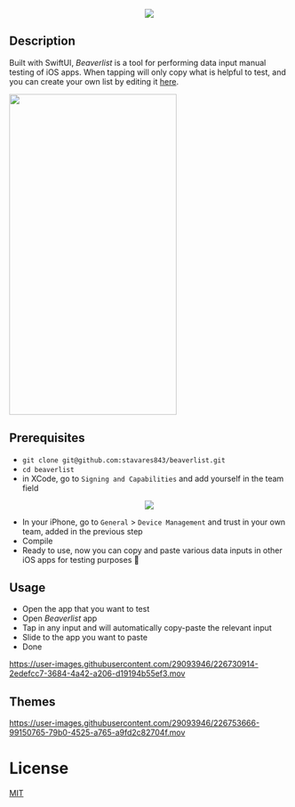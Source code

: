 <p align="center">
  <img src="https://user-images.githubusercontent.com/29093946/226750819-82d48dc1-7e4f-4477-9d75-0636ac16059b.gif"/>
</p>


## Description


Built with SwiftUI, *Beaverlist* is a tool for performing data input manual testing of iOS apps. When tapping will only copy what is helpful to test, and you can create your own list by editing it [here](https://github.com/stavares843/beaverlist/blob/main/beaverlist/user_inputs.txt).

<img src="https://user-images.githubusercontent.com/29093946/226688656-1f9b5fa4-7101-4eff-ae7c-e55db8a7f003.png" width="301" height="576">



## Prerequisites

- `git clone git@github.com:stavares843/beaverlist.git`
- `cd beaverlist`
- in XCode, go to `Signing and Capabilities` and add yourself in the team field

<p align="center">
  <img src="https://user-images.githubusercontent.com/29093946/226729839-926b4665-2adf-47ea-884a-5c242c57e155.png"/>
</p>


- In your iPhone, go to `General` > `Device Management` and trust in your own team, added in the previous step
- Compile
- Ready to use, now you can copy and paste various data inputs in other iOS apps for testing purposes :hammer:

## Usage

- Open the app that you want to test
- Open *Beaverlist* app
- Tap in any input and will automatically copy-paste the relevant input
- Slide to the app you want to paste 
- Done

https://user-images.githubusercontent.com/29093946/226730914-2edefcc7-3684-4a42-a206-d19194b55ef3.mov

## Themes

https://user-images.githubusercontent.com/29093946/226753666-99150765-79b0-4525-a765-a9fd2c82704f.mov


# License

[MIT](https://github.com/stavares843/beaverlist/blob/main/LICENSE)
